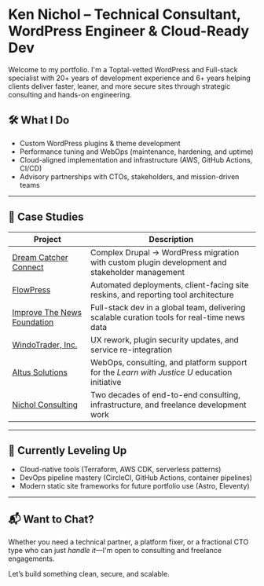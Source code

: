 # Ken Nichol – Technical Consultant, WordPress Engineer & Cloud-Ready Dev

Welcome to my portfolio. I'm a Toptal-vetted WordPress and Full-stack specialist with 20+ years of development experience and 6+ years helping clients deliver faster, leaner, and more secure sites through strategic consulting and hands-on engineering.

## 🛠️ What I Do

- Custom WordPress plugins & theme development
- Performance tuning and WebOps (maintenance, hardening, and uptime)
- Cloud-aligned implementation and infrastructure (AWS, GitHub Actions, CI/CD)
- Advisory partnerships with CTOs, stakeholders, and mission-driven teams

---

## 📂 Case Studies

| Project | Description |
|--------|-------------|
| [Dream Catcher Connect](case-studies/dream-catcher-connect.md) | Complex Drupal → WordPress migration with custom plugin development and stakeholder management |
| [FlowPress](case-studies/flowpress.md) | Automated deployments, client-facing site reskins, and reporting tool architecture |
| [Improve The News Foundation](case-studies/improve-the-news.md) | Full-stack dev in a global team, delivering scalable curation tools for real-time news data |
| [WindoTrader, Inc.](case-studies/windotrader.md) | UX rework, plugin security updates, and service re-integration |
| [Altus Solutions](case-studies/altus-solutions.md) | WebOps, consulting, and platform support for the *Learn with Justice U* education initiative |
| [Nichol Consulting](case-studies/nichol-consulting.md) | Two decades of end-to-end consulting, infrastructure, and freelance development work |

---

## 🌱 Currently Leveling Up

- Cloud-native tools (Terraform, AWS CDK, serverless patterns)
- DevOps pipeline mastery (CircleCI, GitHub Actions, container pipelines)
- Modern static site frameworks for future portfolio use (Astro, Eleventy)

---

## 📬 Want to Chat?

Whether you need a technical partner, a platform fixer, or a fractional CTO type who can just *handle it*—I'm open to consulting and freelance engagements.

Let’s build something clean, secure, and scalable.
